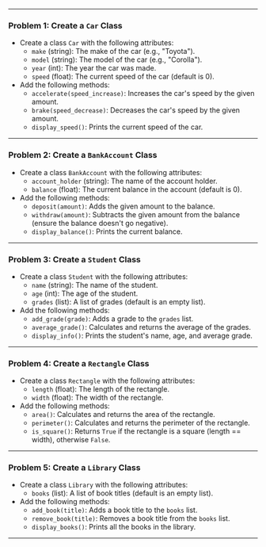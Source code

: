 
---

### **Problem 1: Create a `Car` Class**
- Create a class `Car` with the following attributes:
  - `make` (string): The make of the car (e.g., "Toyota").
  - `model` (string): The model of the car (e.g., "Corolla").
  - `year` (int): The year the car was made.
  - `speed` (float): The current speed of the car (default is 0).
- Add the following methods:
  - `accelerate(speed_increase)`: Increases the car's speed by the given amount.
  - `brake(speed_decrease)`: Decreases the car's speed by the given amount.
  - `display_speed()`: Prints the current speed of the car.

---

### **Problem 2: Create a `BankAccount` Class**
- Create a class `BankAccount` with the following attributes:
  - `account_holder` (string): The name of the account holder.
  - `balance` (float): The current balance in the account (default is 0).
- Add the following methods:
  - `deposit(amount)`: Adds the given amount to the balance.
  - `withdraw(amount)`: Subtracts the given amount from the balance (ensure the balance doesn't go negative).
  - `display_balance()`: Prints the current balance.

---

### **Problem 3: Create a `Student` Class**
- Create a class `Student` with the following attributes:
  - `name` (string): The name of the student.
  - `age` (int): The age of the student.
  - `grades` (list): A list of grades (default is an empty list).
- Add the following methods:
  - `add_grade(grade)`: Adds a grade to the `grades` list.
  - `average_grade()`: Calculates and returns the average of the grades.
  - `display_info()`: Prints the student's name, age, and average grade.

---

### **Problem 4: Create a `Rectangle` Class**
- Create a class `Rectangle` with the following attributes:
  - `length` (float): The length of the rectangle.
  - `width` (float): The width of the rectangle.
- Add the following methods:
  - `area()`: Calculates and returns the area of the rectangle.
  - `perimeter()`: Calculates and returns the perimeter of the rectangle.
  - `is_square()`: Returns `True` if the rectangle is a square (length == width), otherwise `False`.

---

### **Problem 5: Create a `Library` Class**
- Create a class `Library` with the following attributes:
  - `books` (list): A list of book titles (default is an empty list).
- Add the following methods:
  - `add_book(title)`: Adds a book title to the `books` list.
  - `remove_book(title)`: Removes a book title from the `books` list.
  - `display_books()`: Prints all the books in the library.

---
